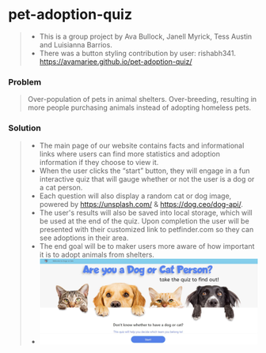 # pet-adoption-quiz

> - This is a group project by Ava Bullock, Janell Myrick, Tess Austin and Luisianna Barrios. 
> - There was a button styling contribution by user: rishabh341.
https://avamariee.github.io/pet-adoption-quiz/


### **Problem**
> Over-population of pets in animal shelters.
> Over-breeding, resulting in more people purchasing animals instead of adopting homeless pets.
>

### **Solution**
> - The main page of our website contains facts and informational links where users can find more statistics and adoption information if they choose to view it.
> - When the user clicks the “start” button, they will engage in a fun interactive quiz that will gauge whether or not the user is a dog or a cat person.
> - Each question will also display a random cat or dog image, powered by https://unsplash.com/ & https://dog.ceo/dog-api/.
> - The user's results will also be saved into local storage,  which will be used at the end of the quiz. Upon completion  the user will be presented with their customized link to petfinder.com so they can see adoptions in their area. 
> - The end goal will be to maker users more aware of how important it is to adopt animals from shelters.
> - ![Screenshot of Pet-Adoption-Quiz](assets/images/dogs-vs-cats-screenshot.jpg)

